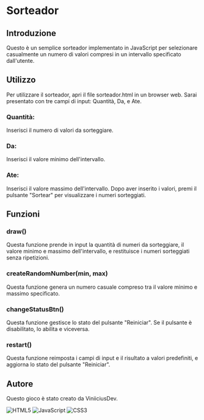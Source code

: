 # Sorteador

## Introduzione
Questo è un semplice sorteador implementato in JavaScript per selezionare casualmente un numero di valori compresi in un intervallo specificato dall'utente.

## Utilizzo
Per utilizzare il sorteador, apri il file sorteador.html in un browser web. Sarai presentato con tre campi di input: Quantità, Da, e Ate.

### Quantità: 
  Inserisci il numero di valori da sorteggiare.
### Da: 
  Inserisci il valore minimo dell'intervallo.
### Ate: 
  Inserisci il valore massimo dell'intervallo.
    Dopo aver inserito i valori, premi il pulsante "Sortear" per visualizzare i numeri sorteggiati.

## Funzioni
### draw()
Questa funzione prende in input la quantità di numeri da sorteggiare, il valore minimo e massimo dell'intervallo, e restituisce i numeri sorteggiati senza ripetizioni.

### createRandomNumber(min, max)
Questa funzione genera un numero casuale compreso tra il valore minimo e massimo specificato.

### changeStatusBtn()
Questa funzione gestisce lo stato del pulsante "Reiniciar". Se il pulsante è disabilitato, lo abilita e viceversa.

### restart()
Questa funzione reimposta i campi di input e il risultato a valori predefiniti, e aggiorna lo stato del pulsante "Reiniciar".

## Autore

Questo gioco è stato creato da ViniiciusDev.

![HTML5](https://img.shields.io/badge/html5-%23E34F26.svg?style=for-the-badge&logo=html5&logoColor=white) 
![JavaScript](https://img.shields.io/badge/javascript-%23323330.svg?style=for-the-badge&logo=javascript&logoColor=%23F7DF1E) 
![CSS3](https://img.shields.io/badge/css3-%231572B6.svg?style=for-the-badge&logo=css3&logoColor=white)
